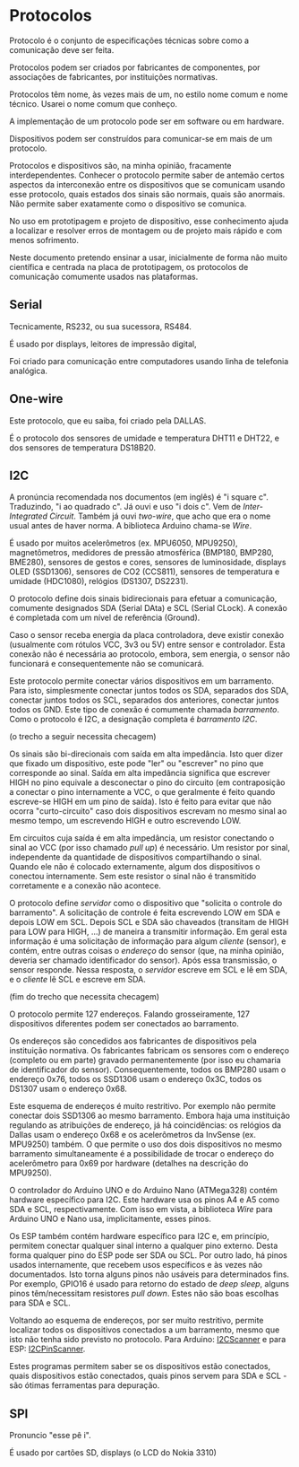 # Protocolos

Protocolo é o conjunto de especificações técnicas sobre como a comunicação deve ser feita.

Protocolos podem ser criados por fabricantes de componentes, por associações de fabricantes, por instituições normativas.

Protocolos têm nome, às vezes mais de um, no estilo nome comum e nome técnico. Usarei o nome comum que conheço.

A implementação de um protocolo pode ser em software ou em hardware.

Dispositivos podem ser construídos para comunicar-se em mais de um protocolo.

Protocolos e dispositivos são, na minha opinião, fracamente interdependentes. Conhecer o protocolo permite saber de antemão certos aspectos da interconexão entre os dispositivos que se comunicam usando esse protocolo, quais estados dos sinais são normais, quais são anormais. Não permite saber exatamente como o dispositivo se comunica.

No uso em prototipagem e projeto de dispositivo, esse conhecimento ajuda a localizar e resolver erros de montagem ou de projeto mais rápido e com menos sofrimento.

Neste documento pretendo ensinar a usar, inicialmente de forma não muito científica e centrada na placa de prototipagem, os protocolos de comunicação comumente usados nas plataformas.

## Serial

Tecnicamente, RS232, ou sua sucessora, RS484.

É usado por displays, leitores de impressão digital, 

Foi criado para comunicação entre computadores usando linha de telefonia analógica.
 
## One-wire

Este protocolo, que eu saiba, foi criado pela DALLAS.

É o protocolo dos sensores de umidade e temperatura DHT11 e DHT22, e dos sensores de temperatura DS18B20.

## I2C

A pronúncia recomendada nos documentos (em inglês) é "i square c". Traduzindo, "i ao quadrado c". Já ouvi e uso "i dois c". Vem de *Inter-Integrated Circuit*. Também já ouvi *two-wire*, que acho que era o nome usual antes de haver norma. A biblioteca Arduino chama-se *Wire*.

É usado por muitos acelerômetros (ex. MPU6050, MPU9250), magnetômetros, medidores de pressão atmosférica (BMP180, BMP280, BME280), sensores de gestos e cores, sensores de luminosidade, displays OLED (SSD1306), sensores de CO2 (CCS811), sensores de temperatura e umidade (HDC1080), relógios (DS1307, DS2231).

O protocolo define dois sinais bidirecionais para efetuar a comunicação, comumente designados SDA (Serial DAta) e SCL (Serial CLock). A conexão é completada com um nível de referência (Ground).

Caso o sensor receba energia da placa controladora, deve existir conexão (usualmente com rótulos VCC, 3v3 ou 5V) entre sensor e controlador. Esta conexão não é necessária ao protocolo, embora, sem energia, o sensor não funcionará e consequentemente não se comunicará.

Este protocolo permite conectar vários dispositivos em um barramento. Para isto, simplesmente conectar juntos todos os SDA, separados dos SDA, conectar juntos todos os SCL, separados dos anteriores, conectar juntos todos os GND. Este tipo de conexão é comumente chamada *barramento*. Como o protocolo é I2C, a designação completa é *barramento I2C*.

(o trecho a seguir necessita checagem)

Os sinais são bi-direcionais com saída em alta impedância. Isto quer dizer que fixado um dispositivo, este pode "ler" ou "escrever" no pino que corresponde ao sinal. Saída em alta impedância significa que escrever HIGH no pino equivale a desconectar o pino do circuito (em contraposição a conectar o pino internamente a VCC, o que geralmente é feito quando escreve-se HIGH em um pino de saída). Isto é feito para evitar que não ocorra "curto-circuito" caso dois dispositivos escrevam no mesmo sinal ao mesmo tempo, um escrevendo HIGH e outro escrevendo LOW.

Em circuitos cuja saída é em alta impedância, um resistor conectando o sinal ao VCC (por isso chamado *pull up*) é necessário. Um resistor por sinal, independente da quantidade de dispositivos compartilhando o sinal. Quando ele não é colocado externamente, algum dos dispositivos o conectou internamente. Sem este resistor o sinal não é transmitido corretamente e a conexão não acontece.

O protocolo define *servidor* como o dispositivo que "solicita o controle do barramento". A solicitação de controle é feita escrevendo LOW em SDA e depois LOW em SCL. Depois SCL e SDA são chaveados (transitam de HIGH para LOW para HIGH, ...) de maneira a transmitir informação. Em geral esta informação é uma solicitação de informação para algum *cliente* (sensor), e contém, entre outras coisas o *endereço* do sensor (que, na minha opinião, deveria ser chamado identificador do sensor). Após essa transmissão, o sensor responde. Nessa resposta, o *servidor* escreve em SCL e lê em SDA, e o *cliente* lê SCL e escreve em SDA.

(fim do trecho que necessita checagem)

O protocolo permite 127 endereços. Falando grosseiramente, 127 dispositivos diferentes podem ser conectados ao barramento.

Os endereços são concedidos aos fabricantes de dispositivos pela instituição normativa. Os fabricantes fabricam os sensores com o endereço (completo ou em parte) gravado permanentemente (por isso eu chamaria de identificador do sensor). Consequentemente, todos os BMP280 usam o endereço 0x76, todos os SSD1306 usam o endereço 0x3C, todos os DS1307 usam o endereço 0x68.

Este esquema de endereços é muito restritivo. Por exemplo não permite conectar dois SSD1306 ao mesmo barramento. Embora haja uma instituição regulando as atribuições de endereço, já há coincidências: os relógios da Dallas usam o endereço 0x68 e os acelerômetros da InvSense (ex. MPU9250) também. O que permite o uso dos dois dispositivos no mesmo barramento simultaneamente é a possibilidade de trocar o endereço do acelerômetro para 0x69 por hardware (detalhes na descrição do MPU9250).

O controlador do Arduino UNO e do Arduino Nano (ATMega328) contém hardware específico para I2C. Este hardware usa os pinos A4 e A5 como SDA e SCL, respectivamente. Com isso em vista, a biblioteca *Wire* para Arduino UNO e Nano usa, implicitamente, esses pinos.

Os ESP também contém hardware específico para I2C e, em princípio, permitem conectar qualquer sinal interno a qualquer pino externo. Desta forma qualquer pino do ESP pode ser SDA ou SCL. Por outro lado, há pinos usados internamente, que recebem usos específicos e às vezes não documentados. Isto torna alguns pinos não usáveis para determinados fins. Por exemplo, GPIO16 é usado para retorno do estado de *deep sleep*, alguns pinos têm/necessitam resistores *pull down*. Estes não são boas escolhas para SDA e SCL.

Voltando ao esquema de endereços, por ser muito restritivo, permite localizar todos os dispositivos conectados a um barramento, mesmo que isto não tenha sido previsto no protocolo. Para Arduino: [I2CScanner]() e para ESP: [I2CPinScanner]().

Estes programas permitem saber se os dispositivos estão conectados, quais dispositivos estão conectados, quais pinos servem para SDA e SCL - são ótimas ferramentas para depuração.



## SPI

Pronuncio "esse pê i".

É usado por cartões SD, displays (o LCD do Nokia 3310)



